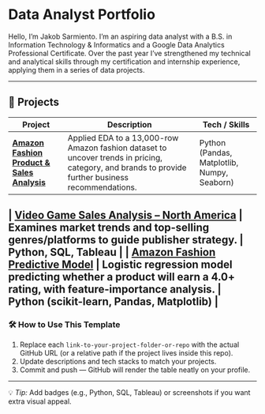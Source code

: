 # Data Analyst Portfolio

Hello, I’m Jakob Sarmiento. I’m an aspiring data analyst with a B.S. in Information Technology & Informatics and a Google Data Analytics Professional Certificate. Over the past year I’ve strengthened my technical and analytical skills through my certification and internship experience, applying them in a series of data projects. 

---

## 📂 Projects

| Project | Description | Tech / Skills 
|--------|------------|---------------|
| **[Amazon Fashion Product & Sales Analysis](https://github.com/Jakob-Sarmiento/north-american-video-game-sales-analysis)** | Applied EDA to a 13,000-row Amazon fashion dataset to uncover trends in pricing, category, and brands to provide further business recommendations.  | Python (Pandas, Matplotlib, Numpy, Seaborn) | 


| **[Video Game Sales Analysis – North America](https://github.com/Jakob-Sarmiento/north-american-video-game-sales-analysis)** | Examines market trends and top-selling genres/platforms to guide publisher strategy. | Python, SQL, Tableau | 
| **[Amazon Fashion Predictive Model](link-to-your-project-folder-or-repo)** | Logistic regression model predicting whether a product will earn a 4.0+ rating, with feature-importance analysis. | Python (scikit-learn, Pandas, Matplotlib) |
---

### 🛠️ How to Use This Template
1. Replace each `link-to-your-project-folder-or-repo` with the actual GitHub URL (or a relative path if the project lives inside this repo).
2. Update descriptions and tech stacks to match your projects.
3. Commit and push — GitHub will render the table neatly on your profile.

---

💡 *Tip:* Add badges (e.g., Python, SQL, Tableau) or screenshots if you want extra visual appeal.
